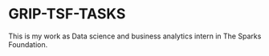 # GRIP-TSF-TASKS
This is my work as Data science and business analytics intern in The Sparks Foundation.
